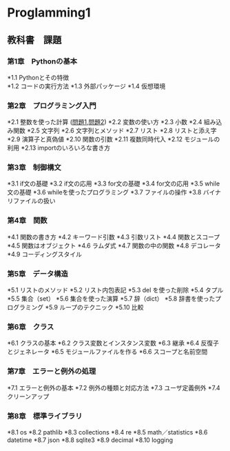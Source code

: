 # Proglamming1
## 教科書　課題
### 第1章　Pythonの基本
*1.1 Pythonとその特徴    
*1.2 コードの実行方法 
*1.3 外部パッケージ 
*1.4 仮想環境
### 第2章　プログラミング入門
*2.1 整数を使った計算 ([問題1](./CHAPTER02/Q2_1_1.py),[問題2](./CHAPTER02/Q2_1_2.py))
*2.2 変数の使い方 
*2.3 小数
*2.4 組み込み関数
*2.5 文字列
*2.6 文字列とメソッド
*2.7 リスト
*2.8 リストと添え字
*2.9 演算子と真偽値
*2.10 関数の引数
*2.11 複数同時代入
*2.12 モジュールの利用
*2.13 importのいろいろな書き方
### 第3章　制御構文
*3.1 if文の基礎
*3.2 if文の応用
*3.3 for文の基礎
*3.4 for文の応用
*3.5 while文の基礎
*3.6 whileを使ったプログラミング
*3.7 ファイルの操作
*3.8 バイナリファイルの扱い
### 第4章　関数
*4.1 関数の書き方
*4.2 キーワード引数
*4.3 引数リスト
*4.4 関数とスコープ
*4.5 関数はオブジェクト
*4.6 ラムダ式
*4.7 関数の中の関数
*4.8 デコレータ
*4.9 コーディングスタイル
### 第5章　データ構造
*5.1 リストのメソッド
*5.2 リスト内包表記
*5.3 del を使った削除
*5.4 タプル
*5.5 集合（set）
*5.6 集合を使った演算
*5.7 辞（dict）
*5.8 辞書を使ったプログラミング
*5.9 ループのテクニック
*5.10 比較
### 第6章　クラス
*6.1 クラスの基本
*6.2 クラス変数とインスタンス変数
*6.3 継承
*6.4 反復子とジェネレータ
*6.5 モジュールファイルを作る
*6.6 スコープと名前空間
### 第7章　エラーと例外の処理
*7.1 エラーと例外の基本
*7.2 例外の種類と対応方法
*7.3 ユーザ定義例外
*7.4 クリーンアップ
### 第8章　標準ライブラリ
*8.1 os
*8.2 pathlib
*8.3 collections
*8.4 re
*8.5 math／statistics
*8.6 datetime
*8.7 json
*8.8 sqlite3
*8.9 decimal
*8.10 logging


